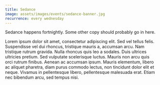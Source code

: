 ```yaml
---
title: Sedance
image: assets/images/events/sedance-banner.jpg
recurrence: every wednesday
---
```


Sedance happens fortnightly. Some other copy should probably go in here.

Lorem ipsum dolor sit amet, consectetur adipiscing elit. Sed vel tellus felis. Suspendisse vel dui rhoncus, tristique mauris a, accumsan arcu. Nam tristique rutrum gravida. Nulla rhoncus quis leo a sodales. Duis ultrices ultricies pretium. Sed vulputate scelerisque luctus. Mauris non arcu quis orci rutrum finibus. Aenean ac accumsan ipsum. Mauris elementum, libero ac aliquet pharetra, diam purus commodo lectus, non tincidunt dolor elit et neque. Vivamus in pellentesque libero, pellentesque malesuada erat. Etiam nec bibendum arcu, sed tempus nisi.
